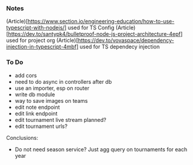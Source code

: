 ### Notes

(Article)[https://www.section.io/engineering-education/how-to-use-typescript-with-nodejs/] used for TS Config
(Article)[https://dev.to/santypk4/bulletproof-node-js-project-architecture-4epf] used for project org
(Article)[https://dev.to/vovaspace/dependency-injection-in-typescript-4mbf] used for TS dependecy injection



### To Do

* add cors
* need to do async in controllers after db
* use an importer, esp on router
* write db module
* way to save images on teams
* edit note endpoint
* edit link endpoint
* edit tournament live stream planned? 
* edit tournament urls?

Conclusions:
* Do not need season service? Just agg query on tournaments for each year



